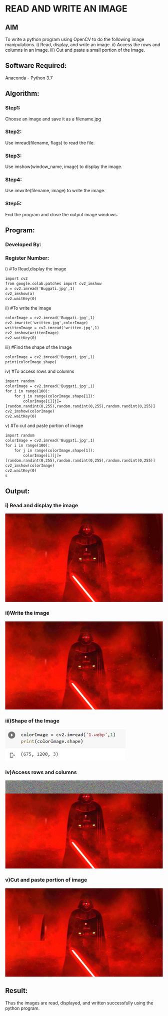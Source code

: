 # READ AND WRITE AN IMAGE
## AIM
To write a python program using OpenCV to do the following image manipulations.
i) Read, display, and write an image.
ii) Access the rows and columns in an image.
iii) Cut and paste a small portion of the image.

## Software Required:
Anaconda - Python 3.7
## Algorithm:
### Step1:
Choose an image and save it as a filename.jpg
### Step2:
Use imread(filename, flags) to read the file.
### Step3:
Use imshow(window_name, image) to display the image.
### Step4:
Use imwrite(filename, image) to write the image.
### Step5:
End the program and close the output image windows.
## Program:
### Developed By:
### Register Number: 
i) #To Read,display the image
```
import cv2
from google.colab.patches import cv2_imshow
a = cv2.imread('Buggati.jpg',1)
cv2_imshow(a)
cv2.waitKey(0) 

```
ii) #To write the image
```
colorImage = cv2.imread('Buggati.jpg',1)
cv2.imwrite('written.jpg',colorImage)
writtenImage = cv2.imread('written.jpg',1)
cv2_imshow(writtenImage)
cv2.waitKey(0)
```
iii) #Find the shape of the Image
```
colorImage = cv2.imread('Buggati.jpg',1)
print(colorImage.shape)

```
iv) #To access rows and columns

```
import random
colorImage = cv2.imread('Buggati.jpg',1)
for i in range(100):
    for j in range(colorImage.shape[1]):
        colorImage[i][j]=[random.randint(0,255),random.randint(0,255),random.randint(0,255)]
cv2_imshow(colorImage)
cv2.waitKey(0)

```
v) #To cut and paste portion of image
```
import random
colorImage = cv2.imread('Buggati.jpg',1)
for i in range(100):
    for j in range(colorImage.shape[1]):
        colorImage[i][j]=[random.randint(0,255),random.randint(0,255),random.randint(0,255)]
cv2_imshow(colorImage)
cv2.waitKey(0)
s
```

## Output:

### i) Read and display the image
![](1.png)

### ii)Write the image

![](2.png)

### iii)Shape of the Image
![](5.png)

### iv)Access rows and columns
![](3.png)

### v)Cut and paste portion of image
![](4.png)

## Result:
Thus the images are read, displayed, and written successfully using the python program.


